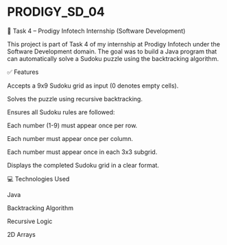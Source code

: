 # PRODIGY_SD_04
📌 Task 4 – Prodigy Infotech Internship (Software Development)

This project is part of Task 4 of my internship at Prodigy Infotech under the Software Development domain. The goal was to build a Java program that can automatically solve a Sudoku puzzle using the backtracking algorithm.

✅ Features

Accepts a 9x9 Sudoku grid as input (0 denotes empty cells).

Solves the puzzle using recursive backtracking.

Ensures all Sudoku rules are followed:

Each number (1-9) must appear once per row.

Each number must appear once per column.

Each number must appear once in each 3x3 subgrid.

Displays the completed Sudoku grid in a clear format.

💻 Technologies Used

Java

Backtracking Algorithm

Recursive Logic

2D Arrays
